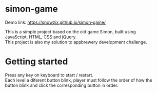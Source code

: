# simon-game
Demo link: https://snowzix.github.io/simon-game/

This is a simple project based on the old game Simon, built using JavaScript, HTML, CSS and jQuery.  
This project is also my solution to appbrewery development challenge.

# Getting started
Press any key on keyboard to start / restart.  
Each level a diferent button blink, player must follow the order of how the button blink and click the corresponding button in order.
